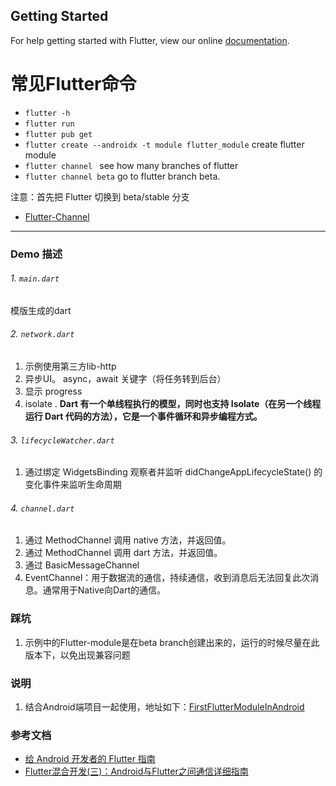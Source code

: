 ## Getting Started

For help getting started with Flutter, view our online
[documentation](https://flutter.dev/).

# 常见Flutter命令
- `flutter -h`
- `flutter run`
- `flutter pub get`
- `flutter create --androidx -t module flutter_module` create flutter module
- `flutter channel ` see how many branches of flutter
- `flutter channel beta`  go to flutter branch beta.

注意：首先把 Flutter 切换到 beta/stable 分支 
- [Flutter-Channel](https://github.com/flutter/flutter/wiki/Flutter-build-release-channels) 

---

### Demo 描述
###### 1. `main.dart`
模版生成的dart

###### 2. `network.dart`
1. 示例使用第三方lib-http
2. 异步UI。 async，await 关键字（将任务转到后台）
3. 显示 progress
4. isolate . **Dart 有一个单线程执行的模型，同时也支持 Isolate（在另一个线程运行 Dart 代码的方法），它是一个事件循环和异步编程方式。**

###### 3. `lifecycleWatcher.dart`
1. 通过绑定 WidgetsBinding 观察者并监听 didChangeAppLifecycleState() 的变化事件来监听生命周期

###### 4. `channel.dart`
1. 通过 MethodChannel 调用 native 方法，并返回值。
2. 通过 MethodChannel 调用 dart 方法，并返回值。
3. 通过 BasicMessageChannel 
4. EventChannel：用于数据流的通信，持续通信，收到消息后无法回复此次消息。通常用于Native向Dart的通信。


### 踩坑
1. 示例中的Flutter-module是在beta branch创建出来的，运行的时候尽量在此版本下，以免出现兼容问题

### 说明
1. 结合Android端项目一起使用，地址如下：[FirstFlutterModuleInAndroid](https://github.com/flutter-ppp/FirstFlutterModuleInAndroid)

### 参考文档
- [给 Android 开发者的 Flutter 指南](https://flutter.cn/docs/get-started/flutter-for/android-devs)
- [Flutter混合开发(三)：Android与Flutter之间通信详细指南](https://juejin.im/post/5dce51edf265da0c0c1fe649)